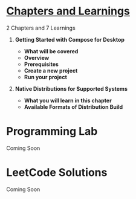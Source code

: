 # [Chapters and Learnings](https://raw.githubusercontent.com/AvijitKarmakar/Kotlin-Desktop-Application-Jetpack-Compose-Tutorial/test/KDAD/README.md)
2 Chapters and 7 Learnings

1. **Getting Started with Compose for Desktop**
   * **What will be covered**
   * **Overview**
   * **Prerequisites**
   * **Create a new project**
   * **Run your project**


2. **Native Distributions for Supported Systems**
   * **What you will learn in this chapter**
   * **Available Formats of Distribution Build**

# Programming Lab
Coming Soon

# LeetCode Solutions
Coming Soon
